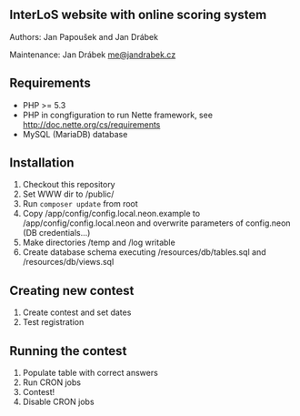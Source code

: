 InterLoS website with online scoring system
-------------------------------------------

Authors: Jan Papoušek and Jan Drábek

Maintenance: Jan Drábek <me@jandrabek.cz>

Requirements
------------

- PHP >= 5.3
- PHP in congfiguration to run Nette framework, see http://doc.nette.org/cs/requirements
- MySQL (MariaDB) database

Installation
------------

1. Checkout this repository
2. Set WWW dir to /public/
3. Run `composer update` from root
4. Copy /app/config/config.local.neon.example to /app/config/config.local.neon and overwrite parameters of config.neon (DB credentials...)
5. Make directories /temp and /log writable
6. Create database schema executing /resources/db/tables.sql and /resources/db/views.sql


Creating new contest
--------------------

1. Create contest and set dates
2. Test registration

Running the contest
-------------------

1. Populate table with correct answers
2. Run CRON jobs
3. Contest!
4. Disable CRON jobs

